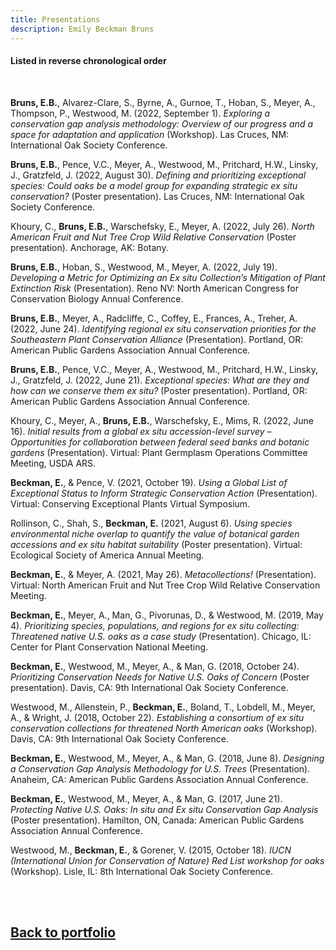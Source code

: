 ```yaml
---
title: Presentations
description: Emily Beckman Bruns
---
```


#### Listed in reverse chronological order

<br>

**Bruns, E.B.**, Alvarez-Clare, S., Byrne, A., Gurnoe, T., Hoban, S., Meyer, A., Thompson, P., Westwood, M. (2022, September 1). *Exploring a conservation gap analysis methodology: Overview of our progress and a space for adaptation and application* (Workshop). Las Cruces, NM: International Oak Society Conference.

**Bruns, E.B.**, Pence, V.C., Meyer, A., Westwood, M., Pritchard, H.W., Linsky, J., Gratzfeld, J. (2022, August 30). *Defining and prioritizing exceptional species: Could oaks be a model group for expanding strategic ex situ conservation?* (Poster presentation). Las Cruces, NM: International Oak Society Conference.

Khoury, C., **Bruns, E.B.**, Warschefsky, E., Meyer, A. (2022, July 26). *North American Fruit and Nut Tree Crop Wild Relative Conservation* (Poster presentation). Anchorage, AK: Botany.

**Bruns, E.B.**, Hoban, S., Westwood, M., Meyer, A. (2022, July 19). *Developing a Metric for Optimizing an Ex situ Collection’s Mitigation of Plant Extinction Risk* (Presentation). Reno NV: North American Congress for Conservation Biology Annual Conference.

**Bruns, E.B.**, Meyer, A., Radcliffe, C., Coffey, E., Frances, A., Treher, A. (2022, June 24). *Identifying regional ex situ conservation priorities for the Southeastern Plant Conservation Alliance* (Presentation). Portland, OR: American Public Gardens Association Annual Conference.

**Bruns, E.B.**, Pence, V.C., Meyer, A., Westwood, M., Pritchard, H.W., Linsky, J., Gratzfeld, J. (2022, June 21). *Exceptional species: What are they and how can we conserve them ex situ?* (Poster presentation). Portland, OR: American Public Gardens Association Annual Conference.

Khoury, C., Meyer, A., **Bruns, E.B.**, Warschefsky, E., Mims, R. (2022, June 16). *Initial results from a global ex situ accession-level survey – Opportunities for collaboration between federal seed banks and botanic gardens* (Presentation). Virtual: Plant Germplasm Operations Committee Meeting, USDA ARS.

**Beckman, E.**, & Pence, V. (2021, October 19). *Using a Global List of Exceptional Status to Inform Strategic Conservation Action* (Presentation). Virtual: Conserving Exceptional Plants Virtual Symposium.

Rollinson, C., Shah, S., **Beckman, E.** (2021, August 6). *Using species environmental niche overlap to quantify the value of botanical garden accessions and ex situ habitat suitability* (Poster presentation). Virtual: Ecological Society of America Annual Meeting.

**Beckman, E.**, & Meyer, A. (2021, May 26). *Metacollections!* (Presentation). Virtual: North American Fruit and Nut Tree Crop Wild Relative Conservation Meeting.

**Beckman, E.**, Meyer, A., Man, G., Pivorunas, D., & Westwood, M. (2019, May 4). *Prioritizing species, populations, and regions for ex situ collecting: Threatened native U.S. oaks as a case study* (Presentation). Chicago, IL: Center for Plant Conservation National Meeting.

**Beckman, E.**, Westwood, M., Meyer, A., & Man, G. (2018, October 24). *Prioritizing Conservation Needs for Native U.S. Oaks of Concern* (Poster presentation). Davis, CA: 9th International Oak Society Conference.

Westwood, M., Allenstein, P., **Beckman, E.**, Boland, T., Lobdell, M., Meyer, A., & Wright, J. (2018, October 22). *Establishing a consortium of ex situ conservation collections for threatened North American oaks* (Workshop). Davis, CA: 9th International Oak Society Conference.

**Beckman, E.**, Westwood, M., Meyer, A., & Man, G. (2018, June 8). *Designing a Conservation Gap Analysis Methodology for U.S. Trees* (Presentation). Anaheim, CA: American Public Gardens Association Annual Conference.

**Beckman, E.**, Westwood, M., Meyer, A., & Man, G. (2017, June 21). *Protecting Native U.S. Oaks: In situ and Ex situ Conservation Gap Analysis* (Poster presentation). Hamilton, ON, Canada: American Public Gardens Association Annual Conference. 

Westwood, M., **Beckman, E.**, & Gorener, V. (2015, October 18). *IUCN (International Union for Conservation of Nature) Red List workshop for oaks* (Workshop). Lisle, IL: 8th International Oak Society Conference.

<br>
<br>

## <a href="https://eb-bruns.github.io">Back to portfolio</a>
